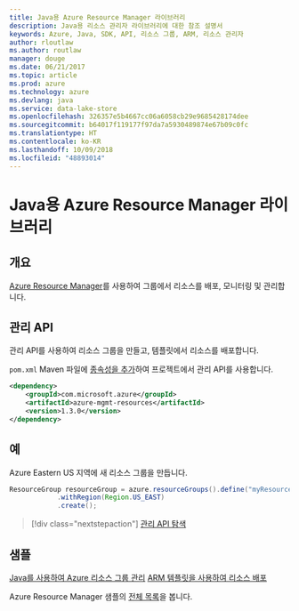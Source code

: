```yaml
---
title: Java용 Azure Resource Manager 라이브러리
description: Java용 리소스 관리자 라이브러리에 대한 참조 설명서
keywords: Azure, Java, SDK, API, 리소스 그룹, ARM, 리소스 관리자
author: rloutlaw
ms.author: routlaw
manager: douge
ms.date: 06/21/2017
ms.topic: article
ms.prod: azure
ms.technology: azure
ms.devlang: java
ms.service: data-lake-store
ms.openlocfilehash: 326357e5b4667cc06a6058cb29e9685428174dee
ms.sourcegitcommit: b64017f119177f97da7a5930489874e67b09c0fc
ms.translationtype: HT
ms.contentlocale: ko-KR
ms.lasthandoff: 10/09/2018
ms.locfileid: "48893014"
---
```

# <a name="azure-resource-manager-libraries-for-java"></a>Java용 Azure Resource Manager 라이브러리

## <a name="overview"></a>개요

[Azure Resource Manager](https://docs.microsoft.com/azure/azure-resource-manager/resource-group-overview)를 사용하여 그룹에서 리소스를 배포, 모니터링 및 관리합니다.

## <a name="management-api"></a>관리 API

관리 API를 사용하여 리소스 그룹을 만들고, 템플릿에서 리소스를 배포합니다.

`pom.xml` Maven 파일에 [종속성을 추가](https://maven.apache.org/guides/getting-started/index.html#How_do_I_use_external_dependencies)하여 프로젝트에서 관리 API를 사용합니다.


```XML
<dependency>
    <groupId>com.microsoft.azure</groupId>
    <artifactId>azure-mgmt-resources</artifactId>
    <version>1.3.0</version>
</dependency>
```

## <a name="example"></a>예

Azure Eastern US 지역에 새 리소스 그룹을 만듭니다.

```java
ResourceGroup resourceGroup = azure.resourceGroups().define("myResourceGroup")
            .withRegion(Region.US_EAST)
            .create();
```

> [!div class="nextstepaction"]
> [관리 API 탐색](/java/api/overview/azure/resources/management)

## <a name="samples"></a>샘플

[Java를 사용하여 Azure 리소스 그룹 관리][1] 
[ARM 템플릿을 사용하여 리소스 배포][2]

[1]: https://github.com/Azure-Samples/resources-java-manage-resource-group
[2]: https://github.com/Azure-Samples/resources-java-deploy-using-arm-template

Azure Resource Manager 샘플의 [전체 목록](https://azure.microsoft.com/resources/samples/?platform=java&term=resource)을 봅니다.
